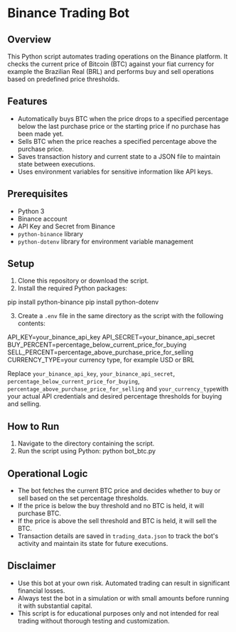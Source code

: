 # Binance Trading Bot

## Overview
This Python script automates trading operations on the Binance platform. It checks the current price of Bitcoin (BTC) against your fiat currency for example the Brazilian Real (BRL) and performs buy and sell operations based on predefined price thresholds.

## Features
- Automatically buys BTC when the price drops to a specified percentage below the last purchase price or the starting price if no purchase has been made yet.
- Sells BTC when the price reaches a specified percentage above the purchase price.
- Saves transaction history and current state to a JSON file to maintain state between executions.
- Uses environment variables for sensitive information like API keys.

## Prerequisites
- Python 3
- Binance account
- API Key and Secret from Binance
- `python-binance` library
- `python-dotenv` library for environment variable management

## Setup
1. Clone this repository or download the script.
2. Install the required Python packages:

pip install python-binance
pip install python-dotenv

3. Create a `.env` file in the same directory as the script with the following contents:

API_KEY=your_binance_api_key
API_SECRET=your_binance_api_secret
BUY_PERCENT=percentage_below_current_price_for_buying
SELL_PERCENT=percentage_above_purchase_price_for_selling
CURRENCY_TYPE=your currency type, for example USD or BRL

Replace `your_binance_api_key`, `your_binance_api_secret`, `percentage_below_current_price_for_buying`, `percentage_above_purchase_price_for_selling` and `your_currency_type`with your actual API credentials and desired percentage thresholds for buying and selling.

## How to Run
1. Navigate to the directory containing the script.
2. Run the script using Python:
python bot_btc.py 

## Operational Logic
- The bot fetches the current BTC price and decides whether to buy or sell based on the set percentage thresholds.
- If the price is below the buy threshold and no BTC is held, it will purchase BTC.
- If the price is above the sell threshold and BTC is held, it will sell the BTC.
- Transaction details are saved in `trading_data.json` to track the bot's activity and maintain its state for future executions.

## Disclaimer
- Use this bot at your own risk. Automated trading can result in significant financial losses.
- Always test the bot in a simulation or with small amounts before running it with substantial capital.
- This script is for educational purposes only and not intended for real trading without thorough testing and customization.